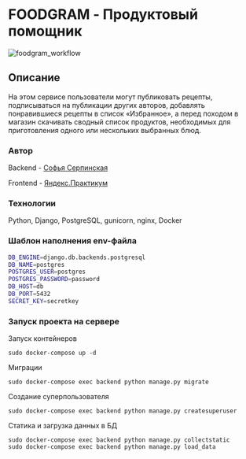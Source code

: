 # FOODGRAM - Продуктовый помощник

![foodgram_workflow](https://github.com/sofyaserpinskaya/foodgram-project-react/workflows/foodgram_workflow/badge.svg)

## Описание

На этом сервисе пользователи могут публиковать рецепты, подписываться на публикации других авторов, добавлять понравившиеся рецепты в список «Избранное», а перед походом в магазин скачивать сводный список продуктов, необходимых для приготовления одного или нескольких выбранных блюд.

### Автор

Backend - [Софья Серпинская](https://github.com/sofyaserpinskaya)

Frontend - [Яндекс.Практикум](https://github.com/yandex-praktikum)

### Технологии

Python, Django, PostgreSQL, gunicorn, nginx, Docker

### Шаблон наполнения env-файла

```bash
DB_ENGINE=django.db.backends.postgresql
DB_NAME=postgres
POSTGRES_USER=postgres
POSTGRES_PASSWORD=password
DB_HOST=db
DB_PORT=5432
SECRET_KEY=secretkey
```

### Запуск проекта на сервере

Запуск контейнеров

```
sudo docker-compose up -d
```

Миграции

```
sudo docker-compose exec backend python manage.py migrate
```

Создание суперпользователя

```
sudo docker-compose exec backend python manage.py createsuperuser
```

Статика и загрузка данных в БД

```
sudo docker-compose exec backend python manage.py collectstatic
sudo docker-compose exec backend python manage.py load_data

```
